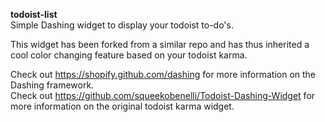 <b>todoist-list</b><br/>
Simple Dashing widget to display your todoist to-do's. 

This widget has been forked from a similar repo and has thus inherited a cool color changing feature based on your todoist karma.

Check out https://shopify.github.com/dashing for more information on the Dashing framework.<br/>
Check out https://github.com/squeekobenelli/Todoist-Dashing-Widget for more information on the original todoist karma widget.

